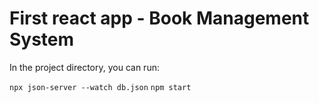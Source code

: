 # First react app - Book Management System


In the project directory, you can run:

`npx json-server --watch db.json`
`npm start`
